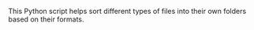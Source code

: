 This Python script helps sort different types of files into their own folders based on their formats.
